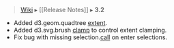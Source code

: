 > [Wiki](Home) ▸ [[Release Notes]] ▸ **3.2**

* Added d3.geom.quadtree [extent](https://github.com/mbostock/d3/wiki/Quadtree-Geom#wiki-extent).
* Added d3.svg.brush [clamp](https://github.com/mbostock/d3/wiki/SVG-Controls#wiki-brush_clamp) to control extent clamping.
* Fix bug with missing selection.[call](https://github.com/mbostock/d3/wiki/Selections#wiki-enter) on enter selections.
